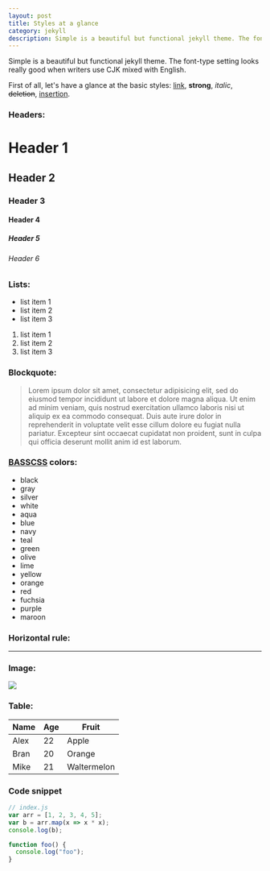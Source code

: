 ```yaml
---
layout: post
title: Styles at a glance
category: jekyll
description: Simple is a beautiful but functional jekyll theme. The font-type setting looks really good when writers use CJK mixed with English.
---
```


Simple is a beautiful but functional jekyll theme. The font-type setting looks really good when writers use CJK mixed with English.

First of all, let's have a glance at the basic styles: [link](http://github.com/wild-flame/jekyll-simple), **strong**, _italic_, <del>deletion</del>, <ins>insertion</ins>.

<!--description-->

### Headers:

# Header 1

## Header 2

### Header 3

#### Header 4

##### Header 5

###### Header 6

### Lists:

- list item 1
- list item 2
- list item 3

1. list item 1
2. list item 2
3. list item 3

### Blockquote:

> Lorem ipsum dolor sit amet, consectetur adipisicing elit, sed do eiusmod tempor incididunt ut labore et dolore magna aliqua. Ut enim ad minim veniam, quis nostrud exercitation ullamco laboris nisi ut aliquip ex ea commodo consequat. Duis aute irure dolor in reprehenderit in voluptate velit esse cillum dolore eu fugiat nulla pariatur. Excepteur sint occaecat cupidatat non proident, sunt in culpa qui officia deserunt mollit anim id est laborum.

### [BASSCSS](http://www.basscss.com/) colors:

- <span class="black">black</span>
- <span class="gray">gray</span>
- <span class="silver">silver</span>
- <span class="white">white</span>
- <span class="aqua">aqua</span>
- <span class="blue">blue</span>
- <span class="navy">navy</span>
- <span class="teal">teal</span>
- <span class="green">green</span>
- <span class="olive">olive</span>
- <span class="lime">lime</span>
- <span class="yellow">yellow</span>
- <span class="orange">orange</span>
- <span class="red">red</span>
- <span class="fuchsia">fuchsia</span>
- <span class="purple">purple</span>
- <span class="maroon">maroon</span>

### Horizontal rule:

---

### Image:

![]({{site.baseurl}}/assets/img/image.jpg)

### Table:

<table>
	<thead>
		<tr>
			<th>Name</th>
			<th>Age</th>
			<th>Fruit</th>
		</tr>
	</thead>
	<tbody>
		<tr>
			<td>Alex</td>
			<td>22</td>
			<td>Apple</td>
		</tr>
		<tr>
			<td>Bran</td>
			<td>20</td>
			<td>Orange</td>
		</tr>
		<tr>
			<td>Mike</td>
			<td>21</td>
			<td>Waltermelon</td>
		</tr>
	</tbody>
</table>

### Code snippet

```javascript
// index.js
var arr = [1, 2, 3, 4, 5];
var b = arr.map(x => x * x);
console.log(b);

function foo() {
  console.log("foo");
}
```
